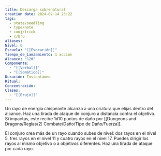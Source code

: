 ```yaml
---
title: Descarga sobrenatural
creation date: 2024-02-14 23:22
tags:
  - state/seedling
  - type/note
  - conj/trick
  - c/bru
aliases: 
Nivel: 0
Escuela: "[[Evocación]]"
Tiempo_de_Lanzamiento: 1 accion
Alcance: "120"
Componente:
  - "[[Verbal]]"
  - "[[Somático]]"
Duración: Instantáneo
Ritual: 
Concentración: 
Clases:
  - "[[Brujo]]"
---
```

Un rayo de energía chispeante alcanza a una criatura que elijas dentro del alcance. Haz una tirada de ataque de conjuro a distancia contra el objetivo. Si impactas, este recibe 1d10 puntos de daño por [[Dungeons and Dragons/Reglas/2) Combate/Daño/Tipo de Daño/Fuerza]].

El conjuro crea más de un rayo cuando subes de nivel: dos rayos en el nivel 5, tres rayos en el nivel 11 y cuatro rayos en el nivel 17. Puedes dirigir los rayos al mismo objetivo o a objetivos diferentes. Haz una tirada de ataque por cada rayo.
